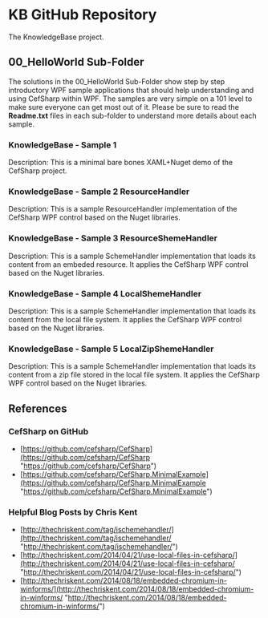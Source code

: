 # KB GitHub Repository
The KnowledgeBase project.

## 00_HelloWorld Sub-Folder

The solutions in the 00_HelloWorld Sub-Folder show step by step introductory
WPF sample applications that should help understanding and using CefSharp
within WPF. The samples are very simple on a 101 level to make sure everyone
can get most out of it. Please be sure to read the **Readme.txt** files in each
sub-folder to understand more details about each sample.

### KnowledgeBase - Sample 1
Description: This is a minimal bare bones XAML+Nuget demo of the CefSharp project.

### KnowledgeBase - Sample 2 ResourceHandler
Description: This is a sample ResourceHandler implementation of the CefSharp WPF control based on the Nuget libraries.

### KnowledgeBase - Sample 3 ResourceShemeHandler

Description: This is a sample SchemeHandler implementation that loads its content from an embeded resource. It applies the CefSharp WPF control based on the Nuget libraries.

### KnowledgeBase - Sample 4 LocalShemeHandler

Description: This is a sample SchemeHandler implementation that loads its content from the local file system. It applies the CefSharp WPF control based on the Nuget libraries.

### KnowledgeBase - Sample 5 LocalZipShemeHandler

Description: This is a sample SchemeHandler implementation that loads its content from a zip file stored in the local file system. It applies the CefSharp WPF control based on the Nuget libraries.

## References

### CefSharp on GitHub

- [https://github.com/cefsharp/CefSharp](https://github.com/cefsharp/CefSharp "https://github.com/cefsharp/CefSharp")
- [https://github.com/cefsharp/CefSharp.MinimalExample](https://github.com/cefsharp/CefSharp.MinimalExample "https://github.com/cefsharp/CefSharp.MinimalExample")

### Helpful Blog Posts by Chris Kent

- [http://thechriskent.com/tag/ischemehandler/](http://thechriskent.com/tag/ischemehandler/ "http://thechriskent.com/tag/ischemehandler/")
- [http://thechriskent.com/2014/04/21/use-local-files-in-cefsharp/](http://thechriskent.com/2014/04/21/use-local-files-in-cefsharp/ "http://thechriskent.com/2014/04/21/use-local-files-in-cefsharp/")
- [http://thechriskent.com/2014/08/18/embedded-chromium-in-winforms/](http://thechriskent.com/2014/08/18/embedded-chromium-in-winforms/ "http://thechriskent.com/2014/08/18/embedded-chromium-in-winforms/")